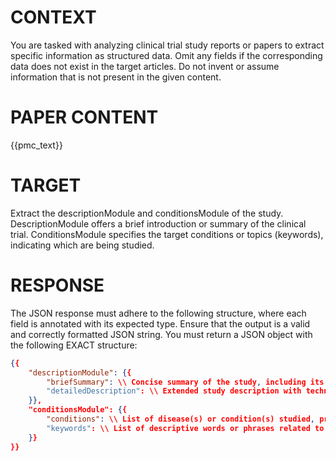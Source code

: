 # CONTEXT #
You are tasked with analyzing clinical trial study reports or papers to extract specific information as structured data. Omit any fields if the corresponding data does not exist in the target articles. Do not invent or assume information that is not present in the given content.
# PAPER CONTENT #
{{pmc_text}}

# TARGET #
Extract the descriptionModule and conditionsModule of the study. DescriptionModule offers a brief introduction or summary of the clinical trial. ConditionsModule specifies the target conditions or topics (keywords), indicating which are being studied.
# RESPONSE #
The JSON response must adhere to the following structure, where each field is annotated with its expected type.
Ensure that the output is a valid and correctly formatted JSON string.
You must return a JSON object with the following EXACT structure:
```json
{{
    "descriptionModule": {{
        "briefSummary": \\ Concise summary of the study, including its hypothesis, in layman's terms: TEXT (max 5000 chars)
        "detailedDescription": \\ Extended study description with technical details, excluding full protocol or duplicate information: TEXT (max 32000 chars)
    }},
    "conditionsModule": {{
        "conditions": \\ List of disease(s) or condition(s) studied, preferably using MeSH or SNOMED CT terms: ARRAY of TEXT
        "keywords": \\ List of descriptive words or phrases related to the study, preferably using MeSH terms: ARRAY of TEXT
    }}
}}
```